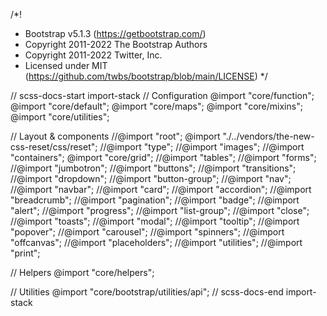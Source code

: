 /*!
 * Bootstrap v5.1.3 (https://getbootstrap.com/)
 * Copyright 2011-2022 The Bootstrap Authors
 * Copyright 2011-2022 Twitter, Inc.
 * Licensed under MIT (https://github.com/twbs/bootstrap/blob/main/LICENSE)
 */

// scss-docs-start import-stack
// Configuration
@import "core/function";
@import "core/default";
@import "core/maps";
@import "core/mixins";
@import "core/utilities";

// Layout & components
//@import "root";
@import "./../vendors/the-new-css-reset/css/reset";
//@import "type";
//@import "images";
//@import "containers";
@import "core/grid";
//@import "tables";
//@import "forms";
//@import "jumbotron";
//@import "buttons";
//@import "transitions";
//@import "dropdown";
//@import "button-group";
//@import "nav";
//@import "navbar";
//@import "card";
//@import "accordion";
//@import "breadcrumb";
//@import "pagination";
//@import "badge";
//@import "alert";
//@import "progress";
//@import "list-group";
//@import "close";
//@import "toasts";
//@import "modal";
//@import "tooltip";
//@import "popover";
//@import "carousel";
//@import "spinners";
//@import "offcanvas";
//@import "placeholders";
//@import "utilities";
//@import "print";

// Helpers
@import "core/helpers";

// Utilities
@import "core/bootstrap/utilities/api";
// scss-docs-end import-stack
